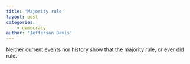 ```yaml
---
title: 'Majority rule'
layout: post
categories:
    - democracy
author: 'Jefferson Davis'
---
```


Neither current events nor history show that the majority rule, or ever did rule.